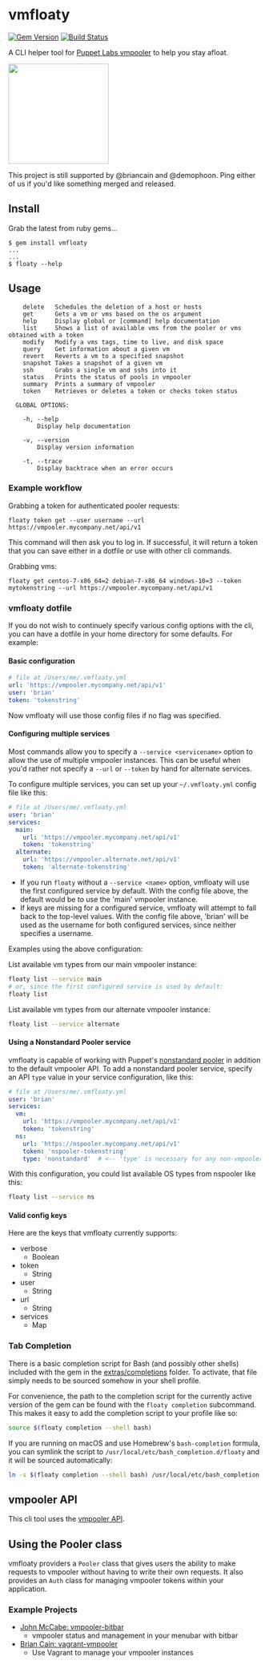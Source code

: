 vmfloaty
========

[![Gem Version](https://badge.fury.io/rb/vmfloaty.svg)](https://badge.fury.io/rb/vmfloaty) [![Build Status](https://travis-ci.org/briancain/vmfloaty.svg?branch=master)](https://travis-ci.org/briancain/vmfloaty)

A CLI helper tool for [Puppet Labs vmpooler](https://github.com/puppetlabs/vmpooler) to help you stay afloat.

<img src="http://i.imgur.com/xGcGwuH.jpg" width=200 height=200>

This project is still supported by @briancain and @demophoon. Ping either of us if you'd like something merged and released.

## Install

Grab the latest from ruby gems...

```
$ gem install vmfloaty
...
...
$ floaty --help
```

## Usage

```
    delete   Schedules the deletion of a host or hosts
    get      Gets a vm or vms based on the os argument
    help     Display global or [command] help documentation
    list     Shows a list of available vms from the pooler or vms obtained with a token
    modify   Modify a vms tags, time to live, and disk space
    query    Get information about a given vm
    revert   Reverts a vm to a specified snapshot
    snapshot Takes a snapshot of a given vm
    ssh      Grabs a single vm and sshs into it
    status   Prints the status of pools in vmpooler
    summary  Prints a summary of vmpooler
    token    Retrieves or deletes a token or checks token status

  GLOBAL OPTIONS:

    -h, --help
        Display help documentation

    -v, --version
        Display version information

    -t, --trace
        Display backtrace when an error occurs
```

### Example workflow

Grabbing a token for authenticated pooler requests:

```
floaty token get --user username --url https://vmpooler.mycompany.net/api/v1
```

This command will then ask you to log in. If successful, it will return a token that you can save either in a dotfile or use with other cli commands.

Grabbing vms:

```
floaty get centos-7-x86_64=2 debian-7-x86_64 windows-10=3 --token mytokenstring --url https://vmpooler.mycompany.net/api/v1
```

### vmfloaty dotfile

If you do not wish to continuely specify various config options with the cli, you can have a dotfile in your home directory for some defaults. For example:

#### Basic configuration

```yaml
# file at /Users/me/.vmfloaty.yml
url: 'https://vmpooler.mycompany.net/api/v1'
user: 'brian'
token: 'tokenstring'
```

Now vmfloaty will use those config files if no flag was specified.

#### Configuring multiple services

Most commands allow you to specify a `--service <servicename>` option to allow the use of multiple vmpooler instances. This can be useful when you'd rather not specify a `--url` or `--token` by hand for alternate services.

To configure multiple services, you can set up your `~/.vmfloaty.yml` config file like this:

```yaml
# file at /Users/me/.vmfloaty.yml
user: 'brian'
services:
  main:
    url: 'https://vmpooler.mycompany.net/api/v1'
    token: 'tokenstring'
  alternate:
    url: 'https://vmpooler.alternate.net/api/v1'
    token: 'alternate-tokenstring'
```

- If you run `floaty` without a `--service <name>` option, vmfloaty will use the first configured service by default.
  With the config file above, the default would be to use the 'main' vmpooler instance.
- If keys are missing for a configured service, vmfloaty will attempt to fall back to the top-level values.
  With the config file above, 'brian' will be used as the username for both configured services, since neither specifies a username.

Examples using the above configuration:

List available vm types from our main vmpooler instance:
```sh
floaty list --service main
# or, since the first configured service is used by default:
floaty list
```

List available vm types from our alternate vmpooler instance:
```sh
floaty list --service alternate
```

#### Using a Nonstandard Pooler service

vmfloaty is capable of working with Puppet's [nonstandard pooler](https://github.com/puppetlabs/nspooler) in addition to the default vmpooler API. To add a nonstandard pooler service, specify an API `type` value in your service configuration, like this:

```yaml
# file at /Users/me/.vmfloaty.yml
user: 'brian'
services:
  vm:
    url: 'https://vmpooler.mycompany.net/api/v1'
    token: 'tokenstring'
  ns:
    url: 'https://nspooler.mycompany.net/api/v1'
    token: 'nspooler-tokenstring'
    type: 'nonstandard'  # <-- 'type' is necessary for any non-vmpooler service
```

With this configuration, you could list available OS types from nspooler like this:

```sh
floaty list --service ns
```

#### Valid config keys

Here are the keys that vmfloaty currently supports:

- verbose
  + Boolean
- token
  + String
- user
  + String
- url
  + String
- services
  + Map

### Tab Completion

There is a basic completion script for Bash (and possibly other shells) included with the gem in the [extras/completions](https://github.com/briancain/vmfloaty/blob/master/extras/completions) folder. To activate, that file simply needs to be sourced somehow in your shell profile.

For convenience, the path to the completion script for the currently active version of the gem can be found with the `floaty completion` subcommand. This makes it easy to add the completion script to your profile like so:

```bash
source $(floaty completion --shell bash)
```

If you are running on macOS and use Homebrew's `bash-completion` formula, you can symlink the script to `/usr/local/etc/bash_completion.d/floaty` and it will be sourced automatically:

```bash
ln -s $(floaty completion --shell bash) /usr/local/etc/bash_completion.d/floaty
```

## vmpooler API

This cli tool uses the [vmpooler API](https://github.com/puppetlabs/vmpooler/blob/master/API.md).

## Using the Pooler class

vmfloaty providers a `Pooler` class that gives users the ability to make requests to vmpooler without having to write their own requests. It also provides an `Auth` class for managing vmpooler tokens within your application.

### Example Projects

- [John McCabe: vmpooler-bitbar](https://github.com/johnmccabe/vmpooler-bitbar/)
  + vmpooler status and management in your menubar with bitbar
- [Brian Cain: vagrant-vmpooler](https://github.com/briancain/vagrant-vmpooler)
  + Use Vagrant to manage your vmpooler instances
